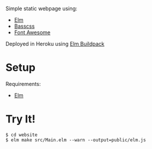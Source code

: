 Simple static webpage using:
- [Elm](http://elm-lang.org)
- [Basscss](http://basscss.com/)
- [Font Awesome](http://fontawesome.io)

Deployed in Heroku using [Elm Buildpack](https://github.com/srid/heroku-buildpack-elm)

# Setup
Requirements:

- [Elm](http://elm-lang.org/install)

# Try It!

```
$ cd website
$ elm make src/Main.elm --warn --output=public/elm.js
```
